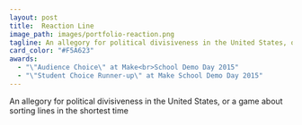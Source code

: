 ```yaml
---
layout: post
title:  Reaction Line
image_path: images/portfolio-reaction.png
tagline: An allegory for political divisiveness in the United States, or a game about sorting lines in the shortest time
card_color: "#F5A623"
awards:
  - "\"Audience Choice\" at Make<br>School Demo Day 2015"
  - "\"Student Choice Runner-up\" at Make School Demo Day 2015"
---
```


An allegory for political divisiveness in the United States, or a game about sorting lines in the shortest time
